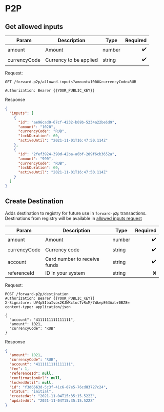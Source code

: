# P2P

## Get allowed inputs

| Param        | Description            | Type   | Required |
| ------------ | ---------------------- | ------ | -------: |
| amount       | Amount                 | number |        ✔️ |
| currencyCode | Currency to be applied | string |        ✔️ |

Request:

```http
GET /forward-p2p/allowed-inputs?amount=1000&currencyCode=RUB

Authorization: Bearer {{YOUR_PUBLIC_KEY}}
```

Response

```json
{
  "inputs": [
    {
      "id": "ae96cad0-67cf-4232-b69b-5234a22be6d9",
      "amount": "1020",
      "currencyCode": "RUB",
      "lockDuration": 60,
      "activeUntil": "2021-11-01T16:47:50.114Z"
    },
    {
      "id": "2fef3924-398d-42ba-a6bf-289f6cb3652a",
      "amount": "990",
      "currencyCode": "RUB",
      "lockDuration": 60,
      "activeUntil": "2021-11-01T16:47:50.114Z"
    }
  ]
}
```

## Create Destination

Adds destination to registry for future use in `forward-p2p` transactions.
Destinations from registry will be available in [allowed inputs request](#get-allowed-inputs)

| Param        | Description                  | Type   | Required |
| ------------ | ---------------------------- | ------ | -------: |
| amount       | Amount                       | number |        ✔️ |
| currencyCode | Currency code                | string |        ✔️ |
| account      | Card number to receive funds | string |        ✔️ |
| referenceId  | ID in your system            | string |        ❌ |

Request:

```http
POST /forward-p2p/destination
Authorization: Bearer {{YOUR_PUBLIC_KEY}}
X-Signature: UV4p5IbaIvox2KJWKctocTvRxM/7WkepE63Aabr0BZ8=
content-type: application/json

{
  "account": "4111111111111111",
  "amount": 1021,
  "currencyCode": "RUB"
}
```

Response

```json
{
  "amount": 1021,
  "currencyCode": "RUB",
  "account": "4111111111111111",
  "fee": 1,
  "referenceId": null,
  "confirmationUrl": null,
  "lockedUntil": null,
  "id": "f3d6563d-5c3f-41c6-87e5-76cd83727c24",
  "status": "initial",
  "createdAt": "2021-11-04T15:35:15.522Z",
  "updatedAt": "2021-11-04T15:35:15.522Z"
}
```
